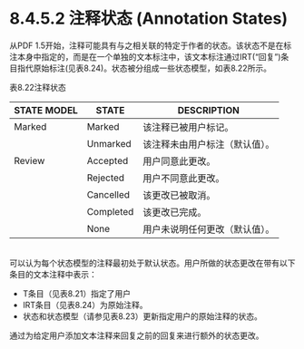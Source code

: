 # 8.4.5.2 注释状态 (Annotation States)

从PDF 1.5开始，注释可能具有与之相关联的特定于作者的状态。该状态不是在标注本身中指定的，而是在一个单独的文本标注中，该文本标注通过IRT(“回复”)条目指代原始标注(见表8.24)。状态被分组成一些状态模型，如表8.22所示。

表8.22注释状态

| STATE MODEL | STATE     | DESCRIPTION     |
| ----------- | --------- | --------------- |
| Marked      | Marked    | 该注释已被用户标记。      |
|             | Unmarked  | 该注释未由用户标注（默认值）。 |
| Review      | Accepted  | 用户同意此更改。        |
|             | Rejected  | 用户不同意此更改。       |
|             | Cancelled | 该更改已被取消。        |
|             | Completed | 该更改已完成。         |
|             | None      | 用户未说明任何更改（默认值）。 |

\
可以认为每个状态模型的注释最初处于默认状态。用户所做的状态更改在带有以下条目的文本注释中表示：

* T条目（见表8.21）指定了用户
* IRT条目（见表8.24）为原始注释。
* 状态和状态模型（请参见表8.23）更新指定用户的原始注释的状态。

通过为给定用户添加文本注释来回复之前的回复来进行额外的状态更改。
